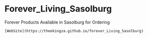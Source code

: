 # Forever_Living_Sasolburg
Forever Products Available in Sasolburg for Ordering


```
[WebSite](https://theekingza.github.io/forever_Living_Sasolburg)

```